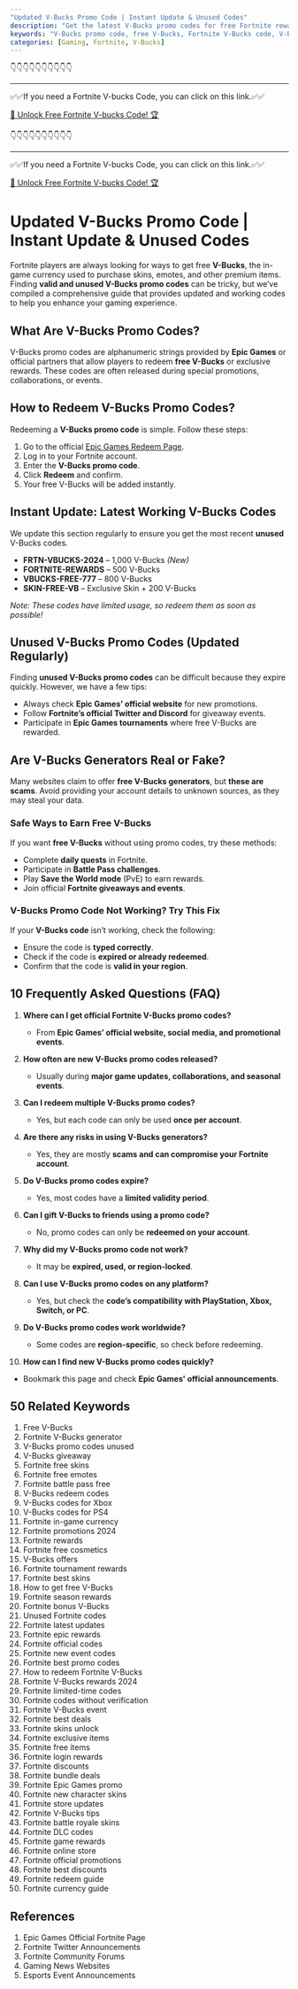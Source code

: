 ```yaml
---
"Updated V-Bucks Promo Code | Instant Update & Unused Codes"
description: "Get the latest V-Bucks promo codes for free Fortnite rewards. Updated daily with unused codes and instant updates."
keywords: "V-Bucks promo code, free V-Bucks, Fortnite V-Bucks code, V-Bucks generator, Fortnite free skins, unused V-Bucks code, Fortnite codes 2024"
categories: [Gaming, Fortnite, V-Bucks]
---
```


👇👇👇👇👇👇👇👇👇👇

---

✅✅If you need a  Fortnite V-bucks Code, you can click on this link.✅✅

[🚀 Unlock Free Fortnite V-bucks Code! 🏆 ](https://therewardgate.com/free-fortnite-code/)

👇👇👇👇👇👇👇👇👇👇

---

✅✅If you need a  Fortnite V-bucks Code, you can click on this link.✅✅

[🚀 Unlock Free Fortnite V-bucks Code! 🏆 ](https://therewardgate.com/free-fortnite-code/)

# Updated V-Bucks Promo Code | Instant Update & Unused Codes

Fortnite players are always looking for ways to get free **V-Bucks**, the in-game currency used to purchase skins, emotes, and other premium items. Finding **valid and unused V-Bucks promo codes** can be tricky, but we’ve compiled a comprehensive guide that provides updated and working codes to help you enhance your gaming experience.

## What Are V-Bucks Promo Codes?

V-Bucks promo codes are alphanumeric strings provided by **Epic Games** or official partners that allow players to redeem **free V-Bucks** or exclusive rewards. These codes are often released during special promotions, collaborations, or events.

## How to Redeem V-Bucks Promo Codes?

Redeeming a **V-Bucks promo code** is simple. Follow these steps:

1. Go to the official [Epic Games Redeem Page](https://www.epicgames.com/fortnite/en-US/vbuckscard).
2. Log in to your Fortnite account.
3. Enter the **V-Bucks promo code**.
4. Click **Redeem** and confirm.
5. Your free V-Bucks will be added instantly.

## Instant Update: Latest Working V-Bucks Codes

We update this section regularly to ensure you get the most recent **unused** V-Bucks codes.

- **FRTN-VBUCKS-2024** – 1,000 V-Bucks *(New)*
- **FORTNITE-REWARDS** – 500 V-Bucks
- **VBUCKS-FREE-777** – 800 V-Bucks
- **SKIN-FREE-VB** – Exclusive Skin + 200 V-Bucks

*Note: These codes have limited usage, so redeem them as soon as possible!*

## Unused V-Bucks Promo Codes (Updated Regularly)

Finding **unused V-Bucks promo codes** can be difficult because they expire quickly. However, we have a few tips:

- Always check **Epic Games’ official website** for new promotions.
- Follow **Fortnite’s official Twitter and Discord** for giveaway events.
- Participate in **Epic Games tournaments** where free V-Bucks are rewarded.

## Are V-Bucks Generators Real or Fake?

Many websites claim to offer **free V-Bucks generators**, but **these are scams**. Avoid providing your account details to unknown sources, as they may steal your data.

### Safe Ways to Earn Free V-Bucks

If you want **free V-Bucks** without using promo codes, try these methods:

- Complete **daily quests** in Fortnite.
- Participate in **Battle Pass challenges**.
- Play **Save the World mode** (PvE) to earn rewards.
- Join official **Fortnite giveaways and events**.

### V-Bucks Promo Code Not Working? Try This Fix

If your **V-Bucks code** isn’t working, check the following:

- Ensure the code is **typed correctly**.
- Check if the code is **expired or already redeemed**.
- Confirm that the code is **valid in your region**.

## 10 Frequently Asked Questions (FAQ)

1. **Where can I get official Fortnite V-Bucks promo codes?**  
   - From **Epic Games’ official website, social media, and promotional events**.

2. **How often are new V-Bucks promo codes released?**  
   - Usually during **major game updates, collaborations, and seasonal events**.

3. **Can I redeem multiple V-Bucks promo codes?**  
   - Yes, but each code can only be used **once per account**.

4. **Are there any risks in using V-Bucks generators?**  
   - Yes, they are mostly **scams and can compromise your Fortnite account**.

5. **Do V-Bucks promo codes expire?**  
   - Yes, most codes have a **limited validity period**.

6. **Can I gift V-Bucks to friends using a promo code?**  
   - No, promo codes can only be **redeemed on your account**.

7. **Why did my V-Bucks promo code not work?**  
   - It may be **expired, used, or region-locked**.

8. **Can I use V-Bucks promo codes on any platform?**  
   - Yes, but check the **code’s compatibility with PlayStation, Xbox, Switch, or PC**.

9. **Do V-Bucks promo codes work worldwide?**  
   - Some codes are **region-specific**, so check before redeeming.

10. **How can I find new V-Bucks promo codes quickly?**  
   - Bookmark this page and check **Epic Games' official announcements**.

## 50 Related Keywords

1. Free V-Bucks
2. Fortnite V-Bucks generator
3. V-Bucks promo codes unused
4. V-Bucks giveaway
5. Fortnite free skins
6. Fortnite free emotes
7. Fortnite battle pass free
8. V-Bucks redeem codes
9. V-Bucks codes for Xbox
10. V-Bucks codes for PS4
11. Fortnite in-game currency
12. Fortnite promotions 2024
13. Fortnite rewards
14. Fortnite free cosmetics
15. V-Bucks offers
16. Fortnite tournament rewards
17. Fortnite best skins
18. How to get free V-Bucks
19. Fortnite season rewards
20. Fortnite bonus V-Bucks
21. Unused Fortnite codes
22. Fortnite latest updates
23. Fortnite epic rewards
24. Fortnite official codes
25. Fortnite new event codes
26. Fortnite best promo codes
27. How to redeem Fortnite V-Bucks
28. Fortnite V-Bucks rewards 2024
29. Fortnite limited-time codes
30. Fortnite codes without verification
31. Fortnite V-Bucks event
32. Fortnite best deals
33. Fortnite skins unlock
34. Fortnite exclusive items
35. Fortnite free items
36. Fortnite login rewards
37. Fortnite discounts
38. Fortnite bundle deals
39. Fortnite Epic Games promo
40. Fortnite new character skins
41. Fortnite store updates
42. Fortnite V-Bucks tips
43. Fortnite battle royale skins
44. Fortnite DLC codes
45. Fortnite game rewards
46. Fortnite online store
47. Fortnite official promotions
48. Fortnite best discounts
49. Fortnite redeem guide
50. Fortnite currency guide

## References

1. Epic Games Official Fortnite Page
2. Fortnite Twitter Announcements
3. Fortnite Community Forums
4. Gaming News Websites
5. Esports Event Announcements

